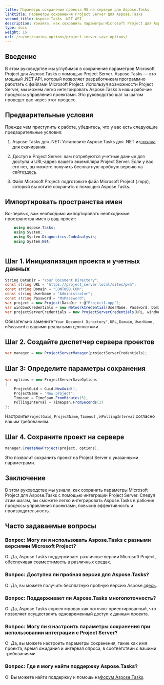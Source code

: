 ```yaml
---
title: Параметры сохранения проекта MS на сервере для Aspose.Tasks
linktitle: Параметры сохранения Project Server для Aspose.Tasks
second_title: Aspose.Tasks .NET API
description: Узнайте, как сохранить параметры Microsoft Project для Aspose.Tasks с помощью интеграции Project Server. Улучшите рабочие процессы управления проектами.
type: docs
weight: 16
url: /ru/net/saving-options/project-server-save-options/
---
```

## Введение
В этом руководстве мы углубимся в сохранение параметров Microsoft Project для Aspose.Tasks с помощью Project Server. Aspose.Tasks — это мощный .NET API, который позволяет разработчикам программно работать с файлами Microsoft Project. Используя возможности Project Server, мы можем легко интегрировать Aspose.Tasks в наши рабочие процессы управления проектами. Это руководство шаг за шагом проведет вас через этот процесс.
## Предварительные условия
Прежде чем приступить к работе, убедитесь, что у вас есть следующие предварительные условия:
1.  Aspose.Tasks для .NET: Установите Aspose.Tasks для .NET из[ссылка для скачивания](https://releases.aspose.com/tasks/net/).
   
2. Доступ к Project Server: вам потребуются учетные данные для доступа и URL-адрес вашего экземпляра Project Server. Если у вас его нет, вы можете получить бесплатную пробную версию на сайте[здесь](https://releases.aspose.com/).
3. Файл Microsoft Project: подготовьте файл Microsoft Project (.mpp), который вы хотите сохранить с помощью Aspose.Tasks.

## Импортировать пространства имен
Во-первых, вам необходимо импортировать необходимые пространства имен в ваш проект:
```csharp
    using Aspose.Tasks;
    using System;
    using System.Diagnostics.CodeAnalysis;
    using System.Net;
    
```
## Шаг 1. Инициализация проекта и учетных данных
```csharp
String DataDir = "Your Document Directory";
const string URL = "https://project_server.local/sites/pwa";
const string Domain = "CONTOSO.COM";
const string UserName = "Administrator";
const string Password = "MyPassword";
var project = new Project(DataDir + @"Project1.mpp");
var windowsCredentials = new NetworkCredential(UserName, Password, Domain);
var projectServerCredentials = new ProjectServerCredentials(URL, windowsCredentials);
```
 Обязательно замените`"Your Document Directory"`, `URL`, `Domain`, `UserName` , и`Password` с вашими реальными ценностями.
## Шаг 2. Создайте диспетчер сервера проектов
```csharp
var manager = new ProjectServerManager(projectServerCredentials);
```
## Шаг 3: Определите параметры сохранения
```csharp
var options = new ProjectServerSaveOptions
{
    ProjectGuid = Guid.NewGuid(),
    ProjectName = "New project",
    Timeout = TimeSpan.FromMinutes(5),
    PollingInterval = TimeSpan.FromSeconds(3)
};
```
 Настроить`ProjectGuid`, `ProjectName`, `Timeout` , и`PollingInterval` согласно вашим требованиям.
## Шаг 4. Сохраните проект на сервере
```csharp
manager.CreateNewProject(project, options);
```
Это позволит сохранить проект на Project Server с указанными параметрами.

## Заключение
В этом руководстве мы узнали, как сохранить параметры Microsoft Project для Aspose.Tasks с помощью интеграции Project Server. Следуя этим шагам, вы сможете легко интегрировать Aspose.Tasks в рабочие процессы управления проектами, повысив эффективность и производительность.
## Часто задаваемые вопросы
### Вопрос: Могу ли я использовать Aspose.Tasks с разными версиями Microsoft Project?
О: Да, Aspose.Tasks поддерживает различные версии Microsoft Project, обеспечивая совместимость в различных средах.
### Вопрос: Доступна ли пробная версия для Aspose.Tasks?
 О: Да, вы можете получить бесплатную пробную версию Aspose.[здесь](https://releases.aspose.com/).
### Вопрос: Поддерживает ли Aspose.Tasks многопоточность?
О: Да, Aspose.Tasks спроектирован как поточно-ориентированный, что позволяет осуществлять одновременный доступ к данным проекта.
### Вопрос: Могу ли я настроить параметры сохранения при использовании интеграции с Project Server?
О: Да, вы можете настроить параметры сохранения, такие как имя проекта, время ожидания и интервал опроса, в соответствии с вашими требованиями.
### Вопрос: Где я могу найти поддержку Aspose.Tasks?
 О: Вы можете найти поддержку и помощь на[Форум Aspose.Tasks](https://forum.aspose.com/c/tasks/15).